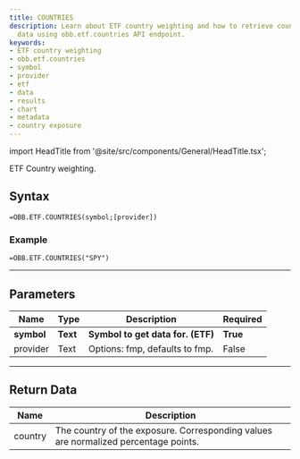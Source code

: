 ```yaml
---
title: COUNTRIES
description: Learn about ETF country weighting and how to retrieve country exposure
  data using obb.etf.countries API endpoint.
keywords: 
- ETF country weighting
- obb.etf.countries
- symbol
- provider
- etf
- data
- results
- chart
- metadata
- country exposure
---
```


<!-- markdownlint-disable MD033 -->
import HeadTitle from '@site/src/components/General/HeadTitle.tsx';

<HeadTitle title="ETF.COUNTRIES | OpenBB Add-in for Excel Docs" />

ETF Country weighting.

## Syntax

```excel wordwrap
=OBB.ETF.COUNTRIES(symbol;[provider])
```

### Example

```excel wordwrap
=OBB.ETF.COUNTRIES("SPY")
```

---

## Parameters

| Name | Type | Description | Required |
| ---- | ---- | ----------- | -------- |
| **symbol** | **Text** | **Symbol to get data for. (ETF)** | **True** |
| provider | Text | Options: fmp, defaults to fmp. | False |

---

## Return Data

| Name | Description |
| ---- | ----------- |
| country | The country of the exposure.  Corresponding values are normalized percentage points.  |
